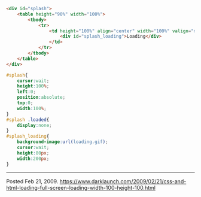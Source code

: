 ```html
<div id="splash">
    <table height="90%" width="100%">
        <tbody>
            <tr>
                <td height="100%" align="center" width="100%" valign="middle">
                    <div id="splash_loading">Loading</div>
                </td>
            </tr>
        </tbody>
    </table>
</div>
```

```css
#splash{
    cursor:wait;
    height:100%;
    left:0;
    position:absolute;
    top:0;
    width:100%;
}
#splash .loaded{
    display:none;
}
#splash_loading{
    background-image:url(loading.gif);
    cursor:wait;
    height:80px;
    width:200px;
}
```

---


Posted Feb 21, 2009.
https://www.darklaunch.com/2009/02/21/css-and-html-loading-full-screen-loading-width-100-height-100.html